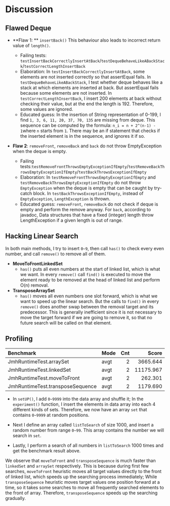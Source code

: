 # Discussion

## Flawed Deque

- **Flaw 1: ** `insertBack()` This behaviour also leads to incorrect return value of `length()`.
    - Failing tests: `testInsertBackCorrectlyInsertAtBack`/`testDequeBehaveLikeABackStack`/`testCorrectLengthInsertBack`
    - Elaboration: 
       In `testInsertBackCorrectlyInsertAtBack`, some elements are not inserted correctly so that assertEqual fails.
       In `testDequeBehaveLikeABackStack`, I test whether deque behaves like a stack at which elements are inserted at back. But assertEqual fails
       because some elements are not inserted. 
       In `testCorrectLengthInsertBack`, I insert 200 elements at back without checking their value, but at the end the length is 192. Therefore, some values
       are ignored.
    - Educated guess: 
      In the insertion of String representation of 0-199, I find `1, 3, 6, 11, 20, 37, 70, 135` are missing from deque. This sequence can be computed by the formula:
      `n_i = n + 2^(n-1) - 1`where `n` starts from `1`. There may be an if statement that checks if the inserted element is in the sequence, and ignores it if so.
      
- **Flaw 2**: `removeFront`, `removeBack` and `back` do not throw EmptyException when the deque is empty.
  - Failing tests:`testRemoveFrontThrowsEmptyExceptionIfEmpty`/`testRemoveBackThrowsEmptyExceptionIfEmpty`/`testBackThrowsExceptionIfEmpty` 
  - Elaboration:
    In `testRemoveFrontThrowsEmptyExceptionIfEmpty` and `testRemoveBackThrowsEmptyExceptionIfEmpty` do not throw `EmptyException` when the deque is empty that can be 
    caught by try-catch block.
    In `testBackThrowsExceptionIfEmpty`, instead of `EmptyException`, `LengthException` is thrown.
  - Educated guess: `removeFront`, `removeBack` do not check if deque is empty and perform the remove anyway. For `back`, according to javadoc, Data structures that have a fixed (integer) length throw LengthException if a given length is out of range.
    

## Hacking Linear Search
In both main methods, I try to insert `0~9`, then call `has()` to check every even number, and call
`remove()` to remove all of them.

- **MoveToFrontLinkedSet**
    - `has()` puts all even numbers at the start of linked list, which is what we want. In every `remove()` call
       `find()` is executed to move the element ready to be removed at the head of linked list and perform O(n) removal. 
- **TransposeArraySet**
    - `has()` moves all even numbers one slot forward, which is what we want to speed up the linear search. But the calls to `find()` in every
      `remove()` does another swap between the removal target and its predecessor. This is generally inefficient since it is not necessary to 
      move the target forward if we are going to remove it, so that no future search will be called on that element.
    
## Profiling

| Benchmark                        | Mode |  Cnt |      Score | Error | Units |
|:---------------------------------|------|-----:|-----------:|-------|-------|
| JmhRuntimeTest.arraySet          | avgt |    2 |   3665.644 |       | ms/op |
| JmhRuntimeTest.linkedSet         | avgt |    2 |  11175.967 |       | ms/op |
| JmhRuntimeTest.moveToFront       | avgt |    2 |    262.301 |       | ms/op |
| JmhRuntimeTest.transposeSequence | avgt |    2 |   1179.690 |       | ms/op |

- In `setUP()`, I add `0~9999` into the data array and shuffle it; In the `experiment()` function, I insert the elements in data array
into each 4 different kinds of sets. Therefore, we now have an array `set` that contains `0~9999` at random positions. 

- Next I define an array called `listToSearch` of size 1000, and insert a random number from range `0~99`. This array contains the
number we will search in `set`.

- Lastly, I perform a search of all numbers in `listToSearch` 1000 times and get the benchmark result above.

We observe that `moveToFront` and `transposeSequence` is much faster than `linkedSet` and `arraySet` respectively.
This is because during first few searches, `moveToFront` heuristic moves all target values directly to the front of linked list, which
speeds up the searching process immediately; While `transposeSequence` heuristic moves target values one position forward at a time, so 
it takes some searches to move all frequently searched elements to the front of array. Therefore, `transposeSequence` speeds up the searching
gradually.
